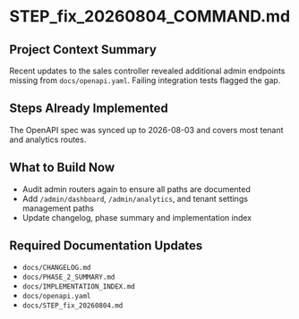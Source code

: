 # STEP_fix_20260804_COMMAND.md
## Project Context Summary
Recent updates to the sales controller revealed additional admin endpoints missing from `docs/openapi.yaml`. Failing integration tests flagged the gap.

## Steps Already Implemented
The OpenAPI spec was synced up to 2026-08-03 and covers most tenant and analytics routes.

## What to Build Now
- Audit admin routers again to ensure all paths are documented
- Add `/admin/dashboard`, `/admin/analytics`, and tenant settings management paths
- Update changelog, phase summary and implementation index

## Required Documentation Updates
- `docs/CHANGELOG.md`
- `docs/PHASE_2_SUMMARY.md`
- `docs/IMPLEMENTATION_INDEX.md`
- `docs/openapi.yaml`
- `docs/STEP_fix_20260804.md`
